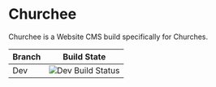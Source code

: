 # Churchee
Churchee is a Website CMS build specifically for Churches.

|Branch| Build State|
|-|-|
| Dev | ![Dev Build Status](https://treefish.visualstudio.com/Churchee/_apis/build/status/GitHub%20Build?branchName=dev) |


